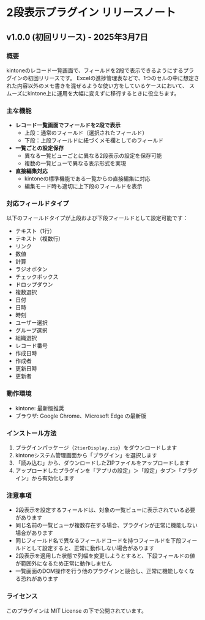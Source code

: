 # 2段表示プラグイン リリースノート

## v1.0.0 (初回リリース) - 2025年3月7日

### 概要
kintoneのレコード一覧画面で、フィールドを2段で表示できるようにするプラグインの初回リリースです。
Excelの進捗管理表などで、1つのセルの中に想定された内容以外のメモ書きを混ぜるような使い方をしているケースにおいて、
スムーズにkintone上に運用を大幅に変えずに移行するときに役立ちます。

### 主な機能
- **レコード一覧画面でフィールドを2段で表示**
  - 上段：通常のフィールド（選択されたフィールド）
  - 下段：上段フィールドに紐づくメモ欄としてのフィールド
- **一覧ごとの設定保存**
  - 異なる一覧ビューごとに異なる2段表示の設定を保存可能
  - 複数の一覧ビューで異なる表示形式を実現
- **直接編集対応**
  - kintoneの標準機能である一覧からの直接編集に対応
  - 編集モード時も適切に上下段のフィールドを表示

### 対応フィールドタイプ
以下のフィールドタイプが上段および下段フィールドとして設定可能です：
- テキスト（1行）
- テキスト（複数行）
- リンク
- 数値
- 計算
- ラジオボタン
- チェックボックス
- ドロップダウン
- 複数選択
- 日付
- 日時
- 時刻
- ユーザー選択
- グループ選択
- 組織選択
- レコード番号
- 作成日時
- 作成者
- 更新日時
- 更新者

### 動作環境
- kintone: 最新版推奨
- ブラウザ: Google Chrome、Microsoft Edge の最新版

### インストール方法
1. プラグインパッケージ（`2tierDisplay.zip`）をダウンロードします
2. kintoneシステム管理画面から「プラグイン」を選択します
3. 「読み込む」から、ダウンロードしたZIPファイルをアップロードします
4. アップロードしたプラグインを「アプリの設定」＞「設定」タブ＞「プラグイン」から有効化します

### 注意事項
- 2段表示を設定するフィールドは、対象の一覧ビューに表示されている必要があります
- 同じ名前の一覧ビューが複数存在する場合、プラグインが正常に機能しない場合があります
- 同じフィールド名で異なるフィールドコードを持つフィールドを下段フィールドとして設定すると、正常に動作しない場合があります
- 2段表示を適用した状態で列幅を変更しようとすると、下段フィールドの値が範囲外になるため正常に動作しません
- 一覧画面のDOM操作を行う他のプラグインと競合し、正常に機能しなくなる恐れがあります

### ライセンス
このプラグインは MIT License の下で公開されています。 